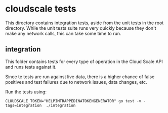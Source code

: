 # cloudscale tests

This directory contains integration tests, aside from the unit tests in the 
root directory. While the unit tests suite runs very quickly because they
don't make any network calls, this can take some time to run.

## integration

This folder contains tests for every type of operation in the Cloud Scale API
and runs tests against it.

Since te tests are run against live data, there is a higher chance of false
positives and test failures due to network issues, data changes, etc.

Run the tests using: 

````
CLOUDSCALE_TOKEN="HELPIMTRAPPEDINATOKENGENERATOR" go test -v -tags=integration  ./integration

````
